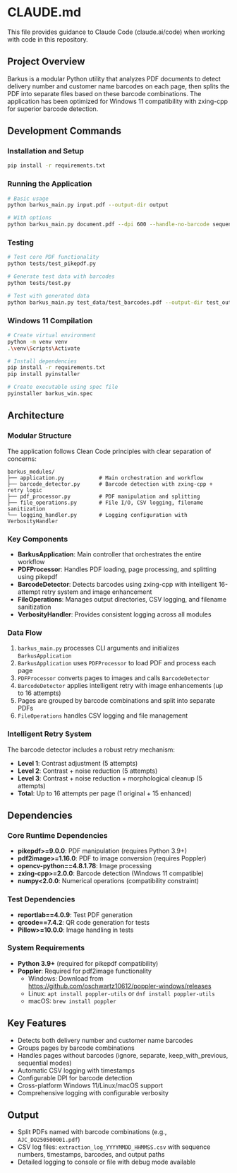 # CLAUDE.md

This file provides guidance to Claude Code (claude.ai/code) when working with code in this repository.

## Project Overview

Barkus is a modular Python utility that analyzes PDF documents to detect delivery number and customer name barcodes on each page, then splits the PDF into separate files based on these barcode combinations. The application has been optimized for Windows 11 compatibility with zxing-cpp for superior barcode detection.

## Development Commands

### Installation and Setup
```bash
pip install -r requirements.txt
```

### Running the Application
```bash
# Basic usage
python barkus_main.py input.pdf --output-dir output

# With options
python barkus_main.py document.pdf --dpi 600 --handle-no-barcode sequential --debug
```

### Testing
```bash
# Test core PDF functionality
python tests/test_pikepdf.py

# Generate test data with barcodes
python tests/test.py

# Test with generated data
python barkus_main.py test_data/test_barcodes.pdf --output-dir test_output
```

### Windows 11 Compilation
```bash
# Create virtual environment
python -m venv venv
.\venv\Scripts\Activate

# Install dependencies
pip install -r requirements.txt
pip install pyinstaller

# Create executable using spec file
pyinstaller barkus_win.spec
```

## Architecture

### Modular Structure
The application follows Clean Code principles with clear separation of concerns:

```
barkus_modules/
├── application.py           # Main orchestration and workflow
├── barcode_detector.py      # Barcode detection with zxing-cpp + retry logic
├── pdf_processor.py         # PDF manipulation and splitting
├── file_operations.py       # File I/O, CSV logging, filename sanitization
└── logging_handler.py       # Logging configuration with VerbosityHandler
```

### Key Components

- **BarkusApplication**: Main controller that orchestrates the entire workflow
- **PDFProcessor**: Handles PDF loading, page processing, and splitting using pikepdf
- **BarcodeDetector**: Detects barcodes using zxing-cpp with intelligent 16-attempt retry system and image enhancement
- **FileOperations**: Manages output directories, CSV logging, and filename sanitization
- **VerbosityHandler**: Provides consistent logging across all modules

### Data Flow

1. `barkus_main.py` processes CLI arguments and initializes `BarkusApplication`
2. `BarkusApplication` uses `PDFProcessor` to load PDF and process each page
3. `PDFProcessor` converts pages to images and calls `BarcodeDetector`
4. `BarcodeDetector` applies intelligent retry with image enhancements (up to 16 attempts)
5. Pages are grouped by barcode combinations and split into separate PDFs
6. `FileOperations` handles CSV logging and file management

### Intelligent Retry System

The barcode detector includes a robust retry mechanism:
- **Level 1**: Contrast adjustment (5 attempts)
- **Level 2**: Contrast + noise reduction (5 attempts)  
- **Level 3**: Contrast + noise reduction + morphological cleanup (5 attempts)
- **Total**: Up to 16 attempts per page (1 original + 15 enhanced)

## Dependencies

### Core Runtime Dependencies
- **pikepdf>=9.0.0**: PDF manipulation (requires Python 3.9+)
- **pdf2image>=1.16.0**: PDF to image conversion (requires Poppler)
- **opencv-python==4.8.1.78**: Image processing
- **zxing-cpp>=2.0.0**: Barcode detection (Windows 11 compatible)
- **numpy<2.0.0**: Numerical operations (compatibility constraint)

### Test Dependencies
- **reportlab==4.0.9**: Test PDF generation
- **qrcode==7.4.2**: QR code generation for tests
- **Pillow>=10.0.0**: Image handling in tests

### System Requirements
- **Python 3.9+** (required for pikepdf compatibility)
- **Poppler**: Required for pdf2image functionality
  - Windows: Download from https://github.com/oschwartz10612/poppler-windows/releases
  - Linux: `apt install poppler-utils` or `dnf install poppler-utils`
  - macOS: `brew install poppler`

## Key Features

- Detects both delivery number and customer name barcodes
- Groups pages by barcode combinations
- Handles pages without barcodes (ignore, separate, keep_with_previous, sequential modes)
- Automatic CSV logging with timestamps
- Configurable DPI for barcode detection
- Cross-platform Windows 11/Linux/macOS support
- Comprehensive logging with configurable verbosity

## Output

- Split PDFs named with barcode combinations (e.g., `AJC_DO250500001.pdf`)
- CSV log files: `extraction_log_YYYYMMDD_HHMMSS.csv` with sequence numbers, timestamps, barcodes, and output paths
- Detailed logging to console or file with debug mode available